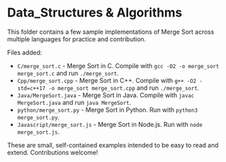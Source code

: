 # Data_Structures & Algorithms

This folder contains a few sample implementations of Merge Sort across multiple languages for practice and contribution.

Files added:

- `C/merge_sort.c` - Merge Sort in C. Compile with `gcc -O2 -o merge_sort merge_sort.c` and run `./merge_sort`.
- `Cpp/merge_sort.cpp` - Merge Sort in C++. Compile with `g++ -O2 -std=c++17 -o merge_sort merge_sort.cpp` and run `./merge_sort`.
- `Java/MergeSort.java` - Merge Sort in Java. Compile with `javac MergeSort.java` and run `java MergeSort`.
- `python/merge_sort.py` - Merge Sort in Python. Run with `python3 merge_sort.py`.
- `Javascript/merge_sort.js` - Merge Sort in Node.js. Run with `node merge_sort.js`.

These are small, self-contained examples intended to be easy to read and extend. Contributions welcome!
